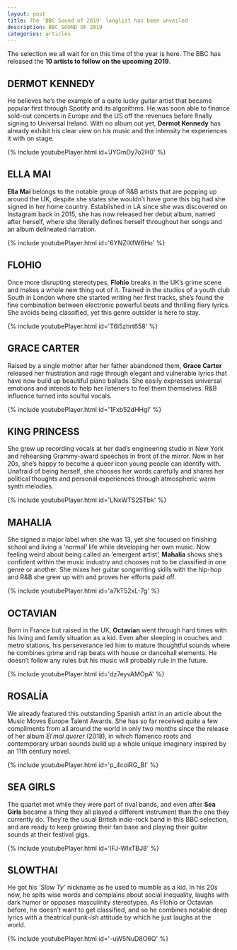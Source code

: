 ```yaml
---
layout: post
title: The 'BBC Sound of 2019' longlist has been unveiled
description: BBC SOUND OF 2019
categories: articles
---
```


The selection we all wait for on this time of the year is here. The BBC has released the **10 artists to follow on the upcoming 2019**.

## DERMOT KENNEDY 
He believes he’s the example of a quite lucky guitar artist that became popular first through Spotify and its algorithms. He was soon able to finance sold-out concerts in Europe and the US off the revenues before finally signing to Universal Ireland. With no album out yet, **Dermot Kennedy** has already exhibit his clear view on his music and the intensity he experiences it with on stage. 

{% include youtubePlayer.html id='JYGmDy7o2H0' %}

## ELLA MAI 
**Ella Mai** belongs to the notable group of R&B artists that are popping up around the UK, despite she states she wouldn’t have gone this big had she signed in her home country. Established in LA since she was discovered on Instagram back in 2015, she has now released her debut album, named after herself, where she literally defines herself throughout her songs and an album delineated narration.

{% include youtubePlayer.html id='6YNZlXfW6Ho' %} 

## FLOHIO
Once more disrupting stereotypes, **Flohio** breaks in the UK’s grime scene and makes a whole new thing out of it. Trained in the studios of a youth club South in London where she started writing her first tracks, she’s found the fine combination between electronic powerful beats and thrilling fiery lyrics.  She avoids being classified, yet this genre outsider is here to stay. 

{% include youtubePlayer.html id='T6i5zhrt658' %} 

## GRACE CARTER 
Raised by a single mother after her father abandoned them, **Grace Carter** released her frustration and rage through elegant and vulnerable lyrics that have now build up beautiful piano ballads. She easily expresses universal emotions and intends to help her listeners to feel them themselves. R&B influence turned into soulful vocals.

{% include youtubePlayer.html id='1Fxb52dHHgI' %} 

## KING PRINCESS 
She grew up recording vocals at her dad’s engineering studio in New York and rehearsing Grammy-award speeches in front of the mirror. Now in her 20s, she’s happy to become a queer icon young people can identify with. Unafraid of being herself, she chooses her words carefully and shares her political thoughts and personal experiences through atmospheric warm synth melodies. 

{% include youtubePlayer.html id='LNxWTS25Tbk' %}

## MAHALIA 
She signed a major label when she was 13, yet she focused on finishing school and living a ‘normal’ life while developing her own music. Now feeling weird about being called an ‘emergent artist’, **Mahalia** shows she’s confident within the music industry and chooses not to be classified in one genre or another. She mixes her guitar songwriting skills with the hip-hop and R&B she grew up with and proves her efforts paid off. 

{% include youtubePlayer.html id='a7kT52xL-7g' %}

## OCTAVIAN 
Born in France but raised in the UK, **Octavian** went through hard times with his living and family situation as a kid. Even after sleeping in couches and metro stations, his perseverance led him to mature thoughtful sounds where he combines grime and rap beats with house or dancehall elements. He doesn’t follow any rules but his music will probably rule in the future.

{% include youtubePlayer.html id='dz7eyvAMOpA' %}

## ROSALÍA
We already featured this outstanding Spanish artist in an article about the Music Moves Europe Talent Awards. She has so far received quite a few compliments from all around the world in only two months since the release of her album *El mal querer* (2018), in which flamenco roots and contemporary urban sounds build up a whole unique imaginary inspired by an 11th century novel.

{% include youtubePlayer.html id='p_4coiRG_BI' %}

## SEA GIRLS 
The quartet met while they were part of rival bands, and even after **Sea Girls** became a thing they all played a different instrument than the one they currently do. They’re the usual British indie-rock band in this BBC selection, and are ready to keep growing their fan base and playing their guitar sounds at their festival gigs. 

{% include youtubePlayer.html id='lFJ-WIxTBJ8' %} 

## SLOWTHAI 
He got his *‘Slow Ty’* nickname as he used to mumble as a kid. In his 20s now, he spits wise words and complains about social inequality, laughs with dark humor or opposes masculinity stereotypes. As Flohio or Octavian before, he doesn’t want to get classified, and so he combines notable deep lyrics with a theatrical punk-*ish* attitude by which he just laughs at the world. 

{% include youtubePlayer.html id='-uW5NuD8O6Q' %}
